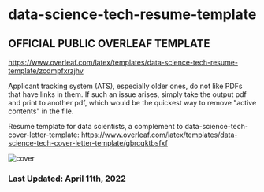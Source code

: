 # data-science-tech-resume-template
## OFFICIAL PUBLIC OVERLEAF TEMPLATE
https://www.overleaf.com/latex/templates/data-science-tech-resume-template/zcdmpfxrzjhv

Applicant tracking system (ATS), especially older ones, do not like PDFs that have links in them. If such an issue arises, simply take the output pdf and print to another pdf, which would be the quickest way to remove "active contents" in the file.

Resume template for data scientists, a complement to data-science-tech-cover-letter-template:
https://www.overleaf.com/latex/templates/data-science-tech-cover-letter-template/gbrcqktbsfxf

![cover](https://github.com/TimmyChan/data-science-tech-resume-template/blob/main/data_science_tech_resume_template1024_1.png?raw=true)
               
### Last Updated: April 11th, 2022

